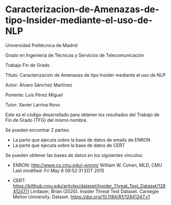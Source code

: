 # Caracterizacion-de-Amenazas-de-tipo-Insider-mediante-el-uso-de-NLP
Universidad Politécnica de Madrid

Grado en Ingeniería de Técnicas y Servicios de Telecomunicación

Trabajo Fin de Grado

Título: Caracterización de Amenazas de tipo Insider mediante el uso de NLP

Autor: Álvaro Sánchez Martínez

Ponente: Luis Pérez Miguel

Tutor: Xavier Larriva Novo

Este es el código desarrollado para obtener los resultados del Trabajo de Fin de Grado (TFG) del mismo nombre.

Se pueden encontrar 2 partes:
  -  La parte que ejecuta sobre la base de datos de emails de ENRON
  -  La parte que ejecuta sobre la base de datos de CERT

Se pueden obtener las bases de datos en los siguientes vínculos:

  -  ENRON: http://www.cs.cmu.edu/~enron/
            William W. Cohen, MLD, CMU Last modified: Fri May 8 09:52:31 EDT 2015

  -  CERT: https://kilthub.cmu.edu/articles/dataset/Insider_Threat_Test_Dataset/12841247/1
           Lindauer, Brian (2020). Insider Threat Test Dataset. Carnegie Mellon University. Dataset. https://doi.org/10.1184/R1/12841247.v1

